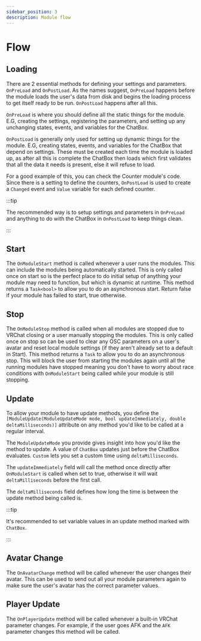 ```yaml
---
sidebar_position: 3
description: Module flow
---
```


# Flow

## Loading
There are 2 essential methods for defining your settings and parameters. `OnPreLoad` and `OnPostLoad`. As the names suggest, `OnPreLoad` happens before the module loads the user's data from disk and begins the loading process to get itself ready to be run. `OnPostLoad` happens after all this.

`OnPreLoad` is where you should define all the static things for the module. E.G, creating the settings, registering the parameters, and setting up any unchanging states, events, and variables for the ChatBox.

`OnPostLoad` is generally only used for setting up dynamic things for the module. E.G, creating states, events, and variables for the ChatBox that depend on settings. These must be created each time the module is loaded up, as after all this is complete the ChatBox then loads which first validates that all the data it needs is present, else it will refuse to load.

For a good example of this, you can check the Counter module's code. Since there is a setting to define the counters, `OnPostLoad` is used to create a `Changed` event and `Value` variable for each defined counter.

:::tip

The recommended way is to setup settings and parameters in `OnPreLoad` and anything to do with the ChatBox in `OnPostLoad` to keep things clean.

:::

## Start
The `OnModuleStart` method is called whenever a user runs the modules. This can include the modules being automatically started. This is only called once on start so is the perfect place to do initial setup of anything your module may need to function, but which is dynamic at runtime. This method returns a `Task<bool>` to allow you to do an asynchronous start. Return false if your module has failed to start, true otherwise.

## Stop
The `OnModuleStop` method is called when all modules are stopped due to VRChat closing or a user manually stopping the modules. This is only called once on stop so can be used to clear any OSC parameters on a user's avatar and reset local module settings (if they aren't already set to a default in Start). This method returns a `Task` to allow you to do an asynchronous stop. This will block the user from starting the modules again until all the running modules have stopped meaning you don't have to worry about race conditions with `OnModuleStart` being called while your module is still stopping.

## Update
To allow your module to have update methods, you define the `[ModuleUpdate(ModuleUpdateMode mode, bool updateImmediately, double deltaMilliseconds)]` attribute on any method you'd like to be called at a regular interval.

The `ModuleUpdateMode` you provide gives insight into how you'd like the method to update. A value of `ChatBox` updates just before the ChatBox evaluates. `Custom` lets you set a custom time using `deltaMilliseconds`.

The `updateImmediately` field will call the method once directly after `OnModuleStart` is called when set to true, otherwise it will wait `deltaMilliseconds` before the first call.

The `deltaMilliseconds` field defines how long the time is between the update method being called is.

:::tip

It's recommended to set variable values in an update method marked with `ChatBox`.

:::

## Avatar Change
The `OnAvatarChange` method will be called whenever the user changes their avatar. This can be used to send out all your module parameters again to make sure the user's avatar has the correct parameter values.

## Player Update
The `OnPlayerUpdate` method will be called whenever a built-in VRChat parameter changes. For example, if the user goes AFK and the `AFK` parameter changes this method will be called.
